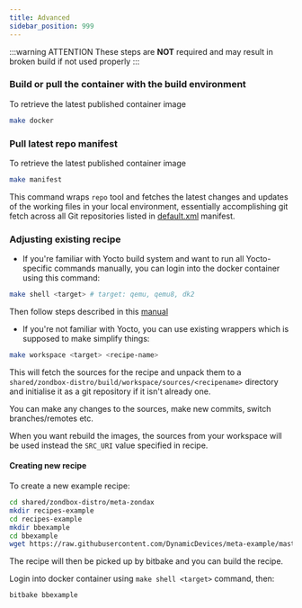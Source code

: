 ```yaml
---
title: Advanced
sidebar_position: 999
---
```


:::warning ATTENTION
These steps are **NOT** required and may result in broken build if not used properly
:::

### Build or pull the container with the build environment

To retrieve the latest published container image

```bash
make docker
```

### Pull latest repo manifest

To retrieve the latest published container image

```bash
make manifest
```

This command wraps `repo` tool and fetches the latest changes and updates of
the working files in your local environment, essentially accomplishing git fetch
across all Git repositories listed in [default.xml](https://github.com/Zondax/zondbox-manifest)
manifest.

### Adjusting existing recipe

- If you're familiar with Yocto build system and want to run all Yocto-specific
  commands manually, you can login into the docker container using this command:

```bash
make shell <target> # target: qemu, qemu8, dk2
```

Then follow steps described in this [manual](https://wiki.yoctoproject.org/wiki/TipsAndTricks/Patching_the_source_for_a_recipe)

- If you're not familiar with Yocto, you can use existing wrappers which
  is supposed to make simplify things:

```bash
make workspace <target> <recipe-name>
```

This will fetch the sources for the recipe and unpack them to a
`shared/zondbox-distro/build/workspace/sources/<recipename>` directory and
initialise it as a git repository if it isn't already one.

You can make any changes to the sources, make new commits, switch branches/remotes etc.

When you want rebuild the images, the sources from your workspace will be
used instead the `SRC_URI` value specified in recipe.

#### Creating new recipe

To create a new example recipe:

```bash
cd shared/zondbox-distro/meta-zondax
mkdir recipes-example
cd recipes-example
mkdir bbexample
cd bbexample
wget https://raw.githubusercontent.com/DynamicDevices/meta-example/master/recipes-example/bbexample/bbexample_1.0.bb
```

The recipe will then be picked up by bitbake and you can build the recipe.

Login into docker container using `make shell <target>` command, then:

```bash
bitbake bbexample
```
